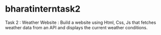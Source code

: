 # bharatinterntask2
Task 2 : 
Weather Website :
Build a website using Html, Css, Js that
fetches weather data from an API and
displays the current weather conditions.
